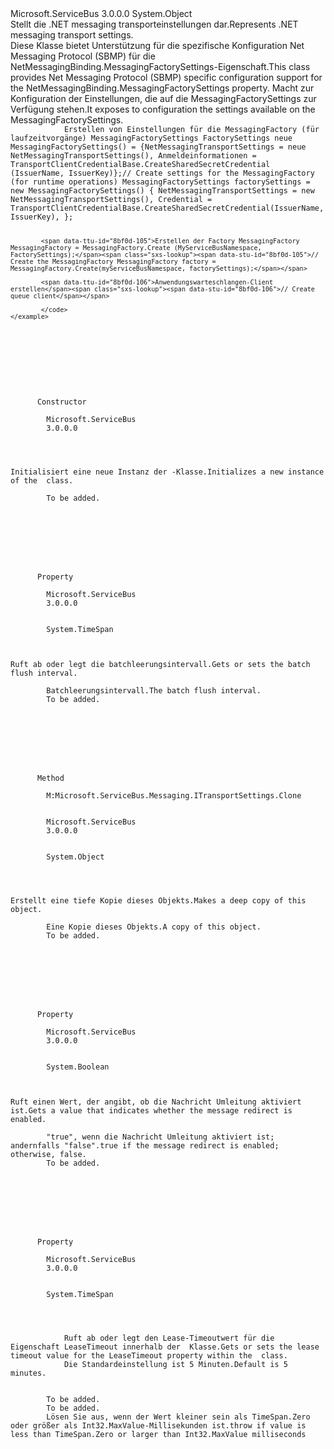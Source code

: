 <Type Name="NetMessagingTransportSettings" FullName="Microsoft.ServiceBus.Messaging.NetMessagingTransportSettings">
  <TypeSignature Language="C#" Value="public sealed class NetMessagingTransportSettings" />
  <TypeSignature Language="ILAsm" Value=".class public auto ansi sealed beforefieldinit NetMessagingTransportSettings extends System.Object" />
  <TypeSignature Language="DocId" Value="T:Microsoft.ServiceBus.Messaging.NetMessagingTransportSettings" />
  <TypeSignature Language="VB.NET" Value="Public NotInheritable Class NetMessagingTransportSettings" />
  <TypeSignature Language="F#" Value="type NetMessagingTransportSettings = class&#xA;    interface ITransportSettings&#xA;    interface IServiceBusSecuritySettings" />
  <AssemblyInfo>
    <AssemblyName>Microsoft.ServiceBus</AssemblyName>
    <AssemblyVersion>3.0.0.0</AssemblyVersion>
  </AssemblyInfo>
  <Base>
    <BaseTypeName>System.Object</BaseTypeName>
  </Base>
  <Interfaces />
  <Docs>
    <summary><span data-ttu-id="8bf0d-101">Stellt die .NET messaging transporteinstellungen dar.</span><span class="sxs-lookup"><span data-stu-id="8bf0d-101">Represents .NET messaging transport settings.</span></span></summary>
    <remarks>
            <span data-ttu-id="8bf0d-102">Diese Klasse bietet Unterstützung für die spezifische Konfiguration Net Messaging Protocol (SBMP) für die NetMessagingBinding.MessagingFactorySettings-Eigenschaft.</span><span class="sxs-lookup"><span data-stu-id="8bf0d-102">This class provides Net Messaging Protocol (SBMP) specific configuration support for the NetMessagingBinding.MessagingFactorySettings property.</span></span>  
            <span data-ttu-id="8bf0d-103">Macht zur Konfiguration der Einstellungen, die auf die MessagingFactorySettings zur Verfügung stehen.</span><span class="sxs-lookup"><span data-stu-id="8bf0d-103">It exposes to configuration the settings available on the MessagingFactorySettings.</span></span>
            </remarks>
    <altmember cref="T:Microsoft.ServiceBus.Messaging.MessagingFactory" />
    <altmember cref="T:Microsoft.ServiceBus.Messaging.MessagingFactorySettings" />
    <example>
      <code>
            <span data-ttu-id="8bf0d-104">Erstellen von Einstellungen für die MessagingFactory (für laufzeitvorgänge) MessagingFactorySettings FactorySettings neue MessagingFactorySettings() = {NetMessagingTransportSettings = neue NetMessagingTransportSettings(), Anmeldeinformationen = TransportClientCredentialBase.CreateSharedSecretCredential (IssuerName, IssuerKey)};</span><span class="sxs-lookup"><span data-stu-id="8bf0d-104">// Create settings for the MessagingFactory (for runtime operations) MessagingFactorySettings factorySettings = new MessagingFactorySettings() { NetMessagingTransportSettings = new NetMessagingTransportSettings(), Credential = TransportClientCredentialBase.CreateSharedSecretCredential(IssuerName, IssuerKey), };</span></span>
            
            <span data-ttu-id="8bf0d-105">Erstellen der Factory MessagingFactory MessagingFactory = MessagingFactory.Create (MyServiceBusNamespace, FactorySettings);</span><span class="sxs-lookup"><span data-stu-id="8bf0d-105">// Create the MessagingFactory MessagingFactory factory = MessagingFactory.Create(myServiceBusNamespace, factorySettings);</span></span>
            
            <span data-ttu-id="8bf0d-106">Anwendungswarteschlangen-Client erstellen</span><span class="sxs-lookup"><span data-stu-id="8bf0d-106">// Create queue client</span></span>
            
            </code>
    </example>
  </Docs>
  <Members>
    <Member MemberName=".ctor">
      <MemberSignature Language="C#" Value="public NetMessagingTransportSettings ();" />
      <MemberSignature Language="ILAsm" Value=".method public hidebysig specialname rtspecialname instance void .ctor() cil managed" />
      <MemberSignature Language="DocId" Value="M:Microsoft.ServiceBus.Messaging.NetMessagingTransportSettings.#ctor" />
      <MemberSignature Language="VB.NET" Value="Public Sub New ()" />
      <MemberType>Constructor</MemberType>
      <AssemblyInfo>
        <AssemblyName>Microsoft.ServiceBus</AssemblyName>
        <AssemblyVersion>3.0.0.0</AssemblyVersion>
      </AssemblyInfo>
      <Parameters />
      <Docs>
        <summary><span data-ttu-id="8bf0d-107">Initialisiert eine neue Instanz der <see cref="T:Microsoft.ServiceBus.Messaging.NetMessagingTransportSettings" />-Klasse.</span><span class="sxs-lookup"><span data-stu-id="8bf0d-107">Initializes a new instance of the <see cref="T:Microsoft.ServiceBus.Messaging.NetMessagingTransportSettings" /> class.</span></span></summary>
        <remarks>To be added.</remarks>
      </Docs>
    </Member>
    <Member MemberName="BatchFlushInterval">
      <MemberSignature Language="C#" Value="public TimeSpan BatchFlushInterval { get; set; }" />
      <MemberSignature Language="ILAsm" Value=".property instance valuetype System.TimeSpan BatchFlushInterval" />
      <MemberSignature Language="DocId" Value="P:Microsoft.ServiceBus.Messaging.NetMessagingTransportSettings.BatchFlushInterval" />
      <MemberSignature Language="VB.NET" Value="Public Property BatchFlushInterval As TimeSpan" />
      <MemberSignature Language="F#" Value="member this.BatchFlushInterval : TimeSpan with get, set" Usage="Microsoft.ServiceBus.Messaging.NetMessagingTransportSettings.BatchFlushInterval" />
      <MemberType>Property</MemberType>
      <AssemblyInfo>
        <AssemblyName>Microsoft.ServiceBus</AssemblyName>
        <AssemblyVersion>3.0.0.0</AssemblyVersion>
      </AssemblyInfo>
      <ReturnValue>
        <ReturnType>System.TimeSpan</ReturnType>
      </ReturnValue>
      <Docs>
        <summary><span data-ttu-id="8bf0d-108">Ruft ab oder legt die batchleerungsintervall.</span><span class="sxs-lookup"><span data-stu-id="8bf0d-108">Gets or sets the batch flush interval.</span></span></summary>
        <value><span data-ttu-id="8bf0d-109">Batchleerungsintervall.</span><span class="sxs-lookup"><span data-stu-id="8bf0d-109">The batch flush interval.</span></span></value>
        <remarks>To be added.</remarks>
      </Docs>
    </Member>
    <Member MemberName="Clone">
      <MemberSignature Language="C#" Value="public object Clone ();" />
      <MemberSignature Language="ILAsm" Value=".method public hidebysig newslot virtual instance object Clone() cil managed" />
      <MemberSignature Language="DocId" Value="M:Microsoft.ServiceBus.Messaging.NetMessagingTransportSettings.Clone" />
      <MemberSignature Language="VB.NET" Value="Public Function Clone () As Object" />
      <MemberSignature Language="F#" Value="abstract member Clone : unit -&gt; obj&#xA;override this.Clone : unit -&gt; obj" Usage="netMessagingTransportSettings.Clone " />
      <MemberType>Method</MemberType>
      <Implements>
        <InterfaceMember>M:Microsoft.ServiceBus.Messaging.ITransportSettings.Clone</InterfaceMember>
      </Implements>
      <AssemblyInfo>
        <AssemblyName>Microsoft.ServiceBus</AssemblyName>
        <AssemblyVersion>3.0.0.0</AssemblyVersion>
      </AssemblyInfo>
      <ReturnValue>
        <ReturnType>System.Object</ReturnType>
      </ReturnValue>
      <Parameters />
      <Docs>
        <summary><span data-ttu-id="8bf0d-110">Erstellt eine tiefe Kopie dieses Objekts.</span><span class="sxs-lookup"><span data-stu-id="8bf0d-110">Makes a deep copy of this object.</span></span></summary>
        <returns><span data-ttu-id="8bf0d-111">Eine Kopie dieses Objekts.</span><span class="sxs-lookup"><span data-stu-id="8bf0d-111">A copy of this object.</span></span></returns>
        <remarks>To be added.</remarks>
      </Docs>
    </Member>
    <Member MemberName="EnableRedirect">
      <MemberSignature Language="C#" Value="public bool EnableRedirect { get; set; }" />
      <MemberSignature Language="ILAsm" Value=".property instance bool EnableRedirect" />
      <MemberSignature Language="DocId" Value="P:Microsoft.ServiceBus.Messaging.NetMessagingTransportSettings.EnableRedirect" />
      <MemberSignature Language="VB.NET" Value="Public Property EnableRedirect As Boolean" />
      <MemberSignature Language="F#" Value="member this.EnableRedirect : bool with get, set" Usage="Microsoft.ServiceBus.Messaging.NetMessagingTransportSettings.EnableRedirect" />
      <MemberType>Property</MemberType>
      <AssemblyInfo>
        <AssemblyName>Microsoft.ServiceBus</AssemblyName>
        <AssemblyVersion>3.0.0.0</AssemblyVersion>
      </AssemblyInfo>
      <ReturnValue>
        <ReturnType>System.Boolean</ReturnType>
      </ReturnValue>
      <Docs>
        <summary><span data-ttu-id="8bf0d-112">Ruft einen Wert, der angibt, ob die Nachricht Umleitung aktiviert ist.</span><span class="sxs-lookup"><span data-stu-id="8bf0d-112">Gets a value that indicates whether the message redirect is enabled.</span></span></summary>
        <value><span data-ttu-id="8bf0d-113">"true", wenn die Nachricht Umleitung aktiviert ist; andernfalls "false".</span><span class="sxs-lookup"><span data-stu-id="8bf0d-113">true if the message redirect is enabled; otherwise, false.</span></span></value>
        <remarks>To be added.</remarks>
      </Docs>
    </Member>
    <Member MemberName="LeaseTimeout">
      <MemberSignature Language="C#" Value="public TimeSpan LeaseTimeout { get; set; }" />
      <MemberSignature Language="ILAsm" Value=".property instance valuetype System.TimeSpan LeaseTimeout" />
      <MemberSignature Language="DocId" Value="P:Microsoft.ServiceBus.Messaging.NetMessagingTransportSettings.LeaseTimeout" />
      <MemberSignature Language="VB.NET" Value="Public Property LeaseTimeout As TimeSpan" />
      <MemberSignature Language="F#" Value="member this.LeaseTimeout : TimeSpan with get, set" Usage="Microsoft.ServiceBus.Messaging.NetMessagingTransportSettings.LeaseTimeout" />
      <MemberType>Property</MemberType>
      <AssemblyInfo>
        <AssemblyName>Microsoft.ServiceBus</AssemblyName>
        <AssemblyVersion>3.0.0.0</AssemblyVersion>
      </AssemblyInfo>
      <ReturnValue>
        <ReturnType>System.TimeSpan</ReturnType>
      </ReturnValue>
      <Docs>
        <summary>
            <span data-ttu-id="8bf0d-114">Ruft ab oder legt den Lease-Timeoutwert für die Eigenschaft LeaseTimeout innerhalb der <seealso cref="P:System.ServiceModel.Channels.TcpTransportBindingElement.ConnectionPoolSettings" /> Klasse.</span><span class="sxs-lookup"><span data-stu-id="8bf0d-114">Gets or sets the lease timeout value for the LeaseTimeout property within the <seealso cref="P:System.ServiceModel.Channels.TcpTransportBindingElement.ConnectionPoolSettings" /> class.</span></span>
            <span data-ttu-id="8bf0d-115">Die Standardeinstellung ist 5 Minuten.</span><span class="sxs-lookup"><span data-stu-id="8bf0d-115">Default is 5 minutes.</span></span>
            </summary>
        <value>To be added.</value>
        <remarks>To be added.</remarks>
        <exception cref="T:System.ArgumentOutOfRangeException"><span data-ttu-id="8bf0d-116">Lösen Sie aus, wenn der Wert kleiner sein als TimeSpan.Zero oder größer als Int32.MaxValue-Millisekunden ist.</span><span class="sxs-lookup"><span data-stu-id="8bf0d-116">throw if value is less than TimeSpan.Zero or larger than Int32.MaxValue milliseconds</span></span></exception>
      </Docs>
    </Member>
  </Members>
</Type>